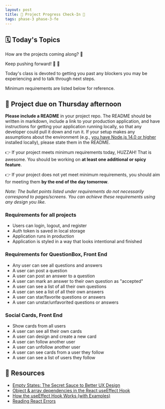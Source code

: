 ```yaml
---
layout: post
title: 🦊 Project Progress Check-In 🦊
tags: phase-3 phase-3-fe
---
```


## 🗓️ Today's Topics

How are the projects coming along? 👀

Keep pushing forward! 💪 🚀

Today's class is devoted to getting you past any blockers you may be experiencing and to talk through next steps.

Minimum requirements are listed below for reference.

## 🎯 Project due on Thursday afternoon

**Please include a README** in your project repo. The README should be written in markdown, include a link to your production application, and have instructions for getting your application running locally, so that any developer could pull it down and run it. If your setup makes any assumptions about the environment (e.g., [you have Node.js 14.0 or higher](https://create-react-app.dev/docs/getting-started/#creating-an-app) installed locally), please state them in the README.

👉 If your project meets minimum requirements today, HUZZAH! That is awesome. You should be working on **at least one additional or spicy feature**.

👉 If your project does not yet meet minimum requirements, you should aim for meeting them **by the end of the day tomorrow**.

_Note: The bullet points listed under requirements do not necessarily correspond to pages/screens. You can achieve these requirements using any design you like._

### Requirements for all projects

- Users can login, logout, and register
- Auth token is saved in local storage
- Application runs in production
- Application is styled in a way that looks intentional and finished

### Requirements for QuestionBox, Front End

- Any user can see all questions and answers
- A user can post a question
- A user can post an answer to a question
- A user can mark an answer to their own question as "accepted"
- A user can see a list of all their own questions
- A user can see a list of all their own answers
- A user can star/favorite questions or answers
- A user can unstar/unfavorited questions or answers

### Social Cards, Front End

- Show cards from all users
- A user can see all their own cards
- A user can design and create a new card
- A user can follow another user
- A user can unfollow another user
- A user can see cards from a user they follow
- A user can see a list of users they follow

## 🔖 Resources

- [Empty States: The Secret Sauce to Better UX Design](https://blush.design/blog/post/empty-states#:~:text=By%20definition%2C%20an%20empty%20state,to%20no%20content%20on%20them.)
- [Object & array dependencies in the React useEffect Hook](https://www.benmvp.com/blog/object-array-dependencies-react-useEffect-hook/)
- [How the useEffect Hook Works (with Examples)](https://daveceddia.com/useeffect-hook-examples/)
- [Reading React Errors](https://daveceddia.com/fix-react-errors/)
